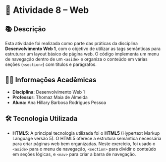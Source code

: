 # 📄 Atividade 8 – Web

## 📚 Descrição

Esta atividade foi realizada como parte das práticas da disciplina **Desenvolvimento Web 1**, com o objetivo de utilizar as tags semânticas para estruturar um layout básico de página web. O código implementa um menu de navegação dentro de um `<aside>` e organiza o conteúdo em várias seções (`<section>`) com títulos e parágrafos.

## 👩‍🏫 Informações Acadêmicas

- **Disciplina:** Desenvolvimento Web 1  
- **Professor:** Thomaz Maia de Almeida  
- **Aluna:** Ana Hillary Barbosa Rodrigues Pessoa  

## 🛠 Tecnologia Utilizada

- **HTML5**: A principal tecnologia utilizada foi o **HTML5** (Hypertext Markup Language versão 5). O HTML5 oferece a estrutura semântica necessária para criar páginas web bem organizadas. Neste exercício, foi usado o `<aside>` para o menu de navegação, `<section>` para dividir o conteúdo em seções lógicas, e `<nav>` para criar a barra de navegação.
